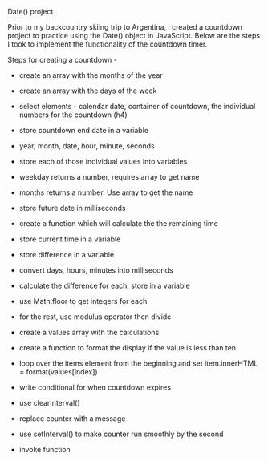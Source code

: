 Date() project

Prior to my backcountry skiing trip to Argentina, I created a countdown project to practice using the Date() object in JavaScript. Below are the steps I took to implement the functionality of the countdown timer.

Steps for creating a countdown -

- create an array with the months of the year
- create an array with the days of the week
- select elements - calendar date, container of countdown, the individual numbers for the countdown (h4)
- store countdown end date in a variable
- year, month, date, hour, minute, seconds
- store each of those individual values into variables

- weekday returns a number, requires array to get name
- months returns a number. Use array to get the name
- store future date in milliseconds
- create a function which will calculate the the remaining time
- store current time in a variable
- store difference in a variable
- convert days, hours, minutes into milliseconds
- calculate the difference for each, store in a variable
- use Math.floor to get integers for each
- for the rest, use modulus operator then divide
- create a values array with the calculations
- create a function to format the display if the value is less than ten
- loop over the items element from the beginning and set item.innerHTML = format(values[index])
- write conditional for when countdown expires
- use clearInterval()
- replace counter with a message
- use setInterval() to make counter run smoothly by the second
- invoke function
